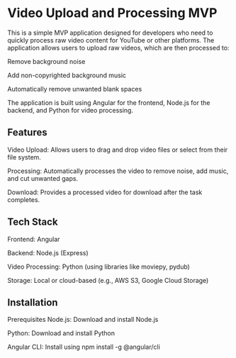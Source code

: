 # Video Upload and Processing MVP

This is a simple MVP application designed for developers who need to quickly process raw video content for YouTube or other platforms. The application allows users to upload raw videos, which are then processed to:

Remove background noise

Add non-copyrighted background music

Automatically remove unwanted blank spaces

The application is built using Angular for the frontend, Node.js for the backend, and Python for video processing.

## Features
Video Upload: Allows users to drag and drop video files or select from their file system.

Processing: Automatically processes the video to remove noise, add music, and cut unwanted gaps.

Download: Provides a processed video for download after the task completes.

## Tech Stack
Frontend: Angular

Backend: Node.js (Express)

Video Processing: Python (using libraries like moviepy, pydub)

Storage: Local or cloud-based (e.g., AWS S3, Google Cloud Storage)

## Installation
Prerequisites
Node.js: Download and install Node.js

Python: Download and install Python

Angular CLI: Install using npm install -g @angular/cli


